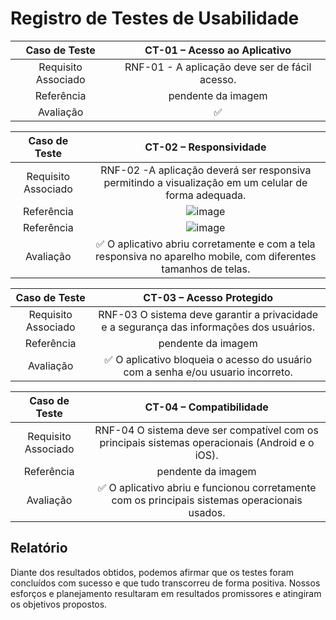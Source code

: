 # Registro de Testes de Usabilidade

| **Caso de Teste** 	| **CT-01 – Acesso ao Aplicativo**	|
|:---:	|:---:	|
|Requisito Associado | RNF-01 - A aplicação deve ser de fácil acesso.|
| Referência | pendente da imagem  |
| Avaliação | ✅  |

| **Caso de Teste** 	| **CT-02 – Responsividade**	|
|:---:	|:---:	|
|Requisito Associado | RNF-02 -A aplicação deverá ser responsiva permitindo a visualização em um celular de forma adequada. |
| Referência | ![image](https://github.com/ICEI-PUC-Minas-PMV-ADS/pmv-ads-2023-2-e3-proj-mov-t3-time4-fit/assets/93801572/4ce3172b-b1b3-4bd9-a86c-085e9bba6297)|
| Referência | ![image](https://github.com/ICEI-PUC-Minas-PMV-ADS/pmv-ads-2023-2-e3-proj-mov-t3-time4-fit/assets/93801572/a0834510-43bf-41af-abaa-4e3c6f2956f8)|
| Avaliação | ✅ O aplicativo abriu corretamente e com a tela responsiva no aparelho mobile, com diferentes tamanhos de telas. |

| **Caso de Teste** 	| **CT-03 – Acesso Protegido**	|
|:---:	|:---:	|
|Requisito Associado | RNF-03 O sistema deve garantir a privacidade e a segurança das informações dos usuários.  |
| Referência 	| pendente da imagem |
| Avaliação | ✅ O aplicativo bloqueia o acesso do usuário com a senha e/ou usuario incorreto. |

| **Caso de Teste** 	| **CT-04 – Compatibilidade**	|
|:---:	|:---:	|
|Requisito Associado | RNF-04  O sistema deve ser compatível com os principais sistemas operacionais (Android e o iOS).  |
| Referência 	| pendente da imagem |
| Avaliação | ✅ O aplicativo abriu e funcionou corretamente com os principais sistemas operacionais usados. |



## Relatório
Diante dos resultados obtidos, podemos afirmar que os testes foram concluídos com sucesso e que tudo transcorreu de forma positiva. Nossos esforços e planejamento resultaram em resultados promissores e atingiram os objetivos propostos.
